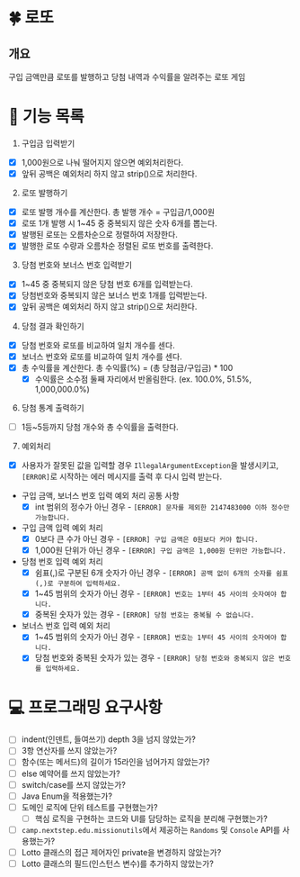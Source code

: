 # 🍀 로또

## 개요
구입 금액만큼 로또를 발행하고 당첨 내역과 수익률을 알려주는 로또 게임

# 📝 기능 목록
1. 구입금 입력받기
- [x] 1,000원으로 나눠 떨어지지 않으면 예외처리한다.
- [x] 앞뒤 공백은 예외처리 하지 않고 strip()으로 처리한다.

2. 로또 발행하기
- [x] 로또 발행 개수를 계산한다. 총 발행 개수 = 구입금/1,000원
- [x] 로또 1개 발행 시 1~45 중 중복되지 않은 숫자 6개를 뽑는다.
- [x] 발행된 로또는 오름차순으로 정렬하여 저장한다.
- [x] 발행한 로또 수량과 오름차순 정렬된 로또 번호를 출력한다.

3. 당첨 번호와 보너스 번호 입력받기
- [x] 1~45 중 중복되지 않은 당첨 번호 6개를 입력받는다.
- [x] 당첨번호와 중복되지 않은 보너스 번호 1개를 입력받는다.
- [x] 앞뒤 공백은 예외처리 하지 않고 strip()으로 처리한다.

4. 당첨 결과 확인하기
- [x] 당첨 번호와 로또를 비교하여 일치 개수를 센다.
- [x] 보너스 번호와 로또를 비교하여 일치 개수를 센다.
- [x] 총 수익률을 계산한다. 총 수익률(%) = (총 당첨금/구입금) * 100
    - [x] 수익률은 소수점 둘째 자리에서 반올림한다. (ex. 100.0%, 51.5%, 1,000,000.0%)

6. 당첨 통계 출력하기
- [ ] 1등~5등까지 당첨 개수와 총 수익률을 출력한다.

7. 예외처리
- [x] 사용자가 잘못된 값을 입력할 경우 `IllegalArgumentException`을 발생시키고, `[ERROR]`로 시작하는 에러 메시지를 출력 후 다시 입력 받는다.
- 구입 금액, 보너스 번호 입력 예외 처리 공통 사항
  - [x] int 범위의 정수가 아닌 경우 - `[ERROR] 문자를 제외한 2147483000 이하 정수만 가능합니다.`

- 구입 금액 입력 예외 처리
    - [x] 0보다 큰 수가 아닌 경우 - `[ERROR] 구입 금액은 0원보다 커야 합니다.`
    - [x] 1,000원 단위가 아닌 경우 - `[ERROR] 구입 금액은 1,000원 단위만 가능합니다.`

- 당첨 번호 입력 예외 처리
    - [x] 쉼표(,)로 구분된 6개 숫자가 아닌 경우 - `[ERROR] 공백 없이 6개의 숫자를 쉼표(,)로 구분하여 입력하세요.`
    - [x] 1~45 범위의 숫자가 아닌 경우 - `[ERROR] 번호는 1부터 45 사이의 숫자여야 합니다.`
    - [x] 중복된 숫자가 있는 경우 - `[ERROR] 당첨 번호는 중복될 수 없습니다.`

- 보너스 번호 입력 예외 처리
    - [x] 1~45 범위의 숫자가 아닌 경우 - `[ERROR] 번호는 1부터 45 사이의 숫자여야 합니다.`
    - [x] 당첨 번호와 중복된 숫자가 있는 경우 - `[ERROR] 당첨 번호와 중복되지 않은 번호를 입력하세요.`

# 💻 프로그래밍 요구사항
- [ ] indent(인덴트, 들여쓰기) depth 3을 넘지 않았는가?
- [ ] 3항 연산자를 쓰지 않았는가?
- [ ] 함수(또는 메서드)의 길이가 15라인을 넘어가지 않았는가?
- [ ] else 예약어를 쓰지 않았는가?
- [ ] switch/case를 쓰지 않았는가?
- [ ] Java Enum을 적용했는가?
- [ ] 도메인 로직에 단위 테스트를 구현했는가?
  - [ ] 핵심 로직을 구현하는 코드와 UI를 담당하는 로직을 분리해 구현했는가?
- [ ] `camp.nextstep.edu.missionutils`에서 제공하는 `Randoms` 및 `Console` API를 사용했는가?
- [ ] Lotto 클래스의 접근 제어자인 private을 변경하지 않았는가?
- [ ] Lotto 클래스의 필드(인스턴스 변수)를 추가하지 않았는가?